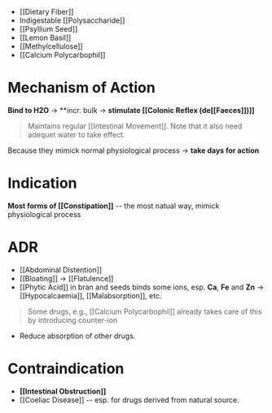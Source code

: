 - [[Dietary Fiber]]
- Indigestable [[Polysaccharide]]
- [[Psyllium Seed]]
- [[Lemon Basil]]
- [[Methylcellulose]]
- [[Calcium Polycarbophil]]

# Mechanism of Action
**Bind to H2O** -> **incr. bulk -> **stimulate [[Colonic Reflex (de[[Faeces]])]]**
> Maintains regular [[Intestinal Movement]].
> Note that it also need adequet water to take effect.

Because they mimick normal physiological process -> **take days for action**

# Indication
**Most forms of [[Constipation]]** -- the most natual way, mimick physiological process

# ADR
- [[Abdominal Distention]]
- [[Bloating]] -> [[Flatulence]]
- [[Phytic Acid]] in bran and seeds binds some ions, esp. **Ca**, **Fe** and **Zn** -> [[Hypocalcaemia]], [[Malabsorption]], etc.
> Some drugs, e.g., [[Calcium Polycarbophil]] already takes care of this by introducing counter-ion
- Reduce absorption of other drugs.

# Contraindication
- **[[Intestinal Obstruction]]**
- [[Coeliac Disease]] -- esp. for drugs derived from natural source.